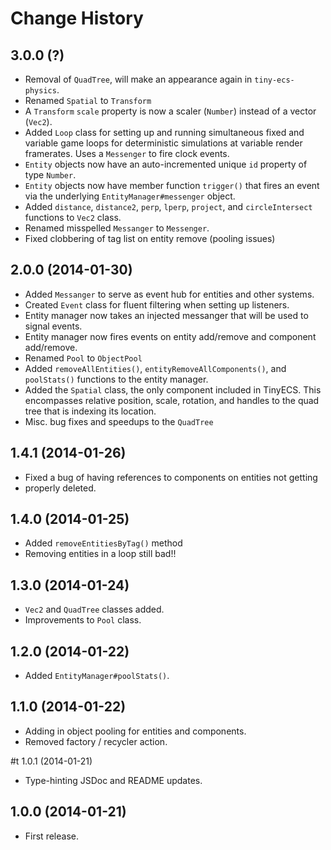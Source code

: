 # Change History

## 3.0.0 (?)

* Removal of `QuadTree`, will make an appearance again in `tiny-ecs-physics`.
* Renamed `Spatial` to `Transform`
* A `Transform` `scale` property is now a scaler (`Number`) instead of a vector
  (`Vec2`).
* Added `Loop` class for setting up and running simultaneous fixed and variable
  game loops for deterministic simulations at variable render framerates. Uses
  a `Messenger` to fire clock events.
* `Entity` objects now have an auto-incremented unique `id` property of type
  `Number`.
* `Entity` objects now have member function `trigger()` that fires an event via
  the underlying `EntityManager#messenger` object.
* Added `distance`, `distance2`, `perp`, `lperp`, `project`, and
  `circleIntersect` functions to `Vec2` class.
* Renamed misspelled `Messanger` to `Messenger`.
* Fixed clobbering of tag list on entity remove (pooling issues)

## 2.0.0 (2014-01-30)

* Added `Messanger` to serve as event hub for entities and other systems.
* Created `Event` class for fluent filtering when setting up listeners.
* Entity manager now takes an injected messanger that will be used to signal
  events.
* Entity manager now fires events on entity add/remove and component
  add/remove.
* Renamed `Pool` to `ObjectPool`
* Added `removeAllEntities()`, `entityRemoveAllComponents()`, and `poolStats()`
  functions to the entity manager.
* Added the `Spatial` class, the only component included in TinyECS. This
  encompasses relative position, scale, rotation, and handles to the quad tree
  that is indexing its location.
* Misc. bug fixes and speedups to the `QuadTree`

## 1.4.1 (2014-01-26)

* Fixed a bug of having references to components on entities not getting
* properly deleted.

## 1.4.0 (2014-01-25)

* Added `removeEntitiesByTag()` method
* Removing entities in a loop still bad!!

## 1.3.0 (2014-01-24)

* `Vec2` and `QuadTree` classes added.
* Improvements to `Pool` class.

## 1.2.0 (2014-01-22)

* Added `EntityManager#poolStats()`.

## 1.1.0 (2014-01-22)

* Adding in object pooling for entities and components.
* Removed factory / recycler action.

#t 1.0.1 (2014-01-21)

* Type-hinting JSDoc and README updates.

## 1.0.0 (2014-01-21)

* First release.
